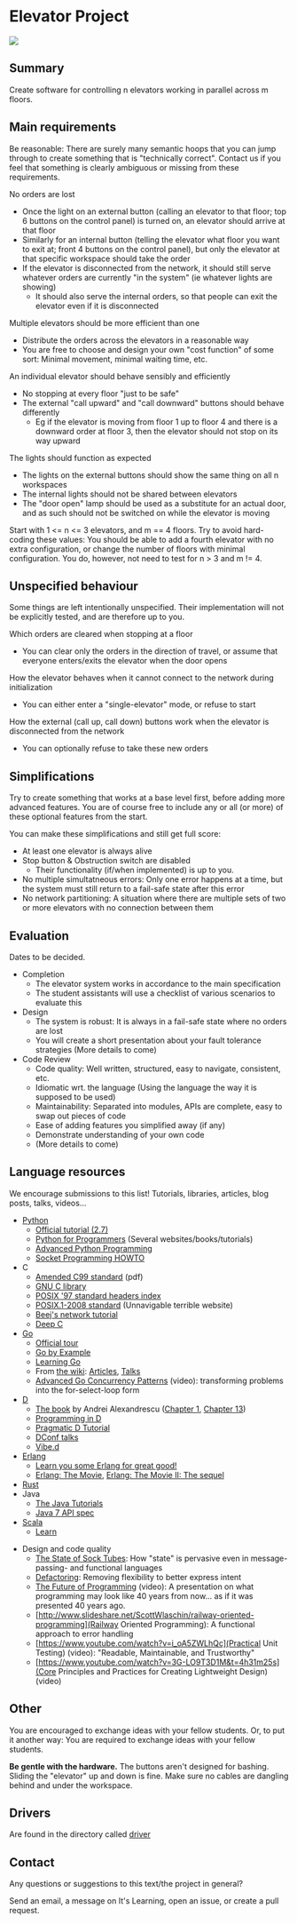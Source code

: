 Elevator Project
================

![](https://raw.github.com/klasbo/TTK4145/master/Project/ElevatorHardware.jpg)


Summary
-------
Create software for controlling n elevators working in parallel across m floors.


Main requirements
-----------------
Be reasonable: There are surely many semantic hoops that you can jump through to create something that is "technically correct". Contact us if you feel that something is clearly ambiguous or missing from these requirements.

No orders are lost
 - Once the light on an external button (calling an elevator to that floor; top 6 buttons on the control panel) is turned on, an elevator should arrive at that floor
 - Similarly for an internal button (telling the elevator what floor you want to exit at; front 4 buttons on the control panel), but only the elevator at that specific workspace should take the order
 - If the elevator is disconnected from the network, it should still serve whatever orders are currently "in the system" (ie whatever lights are showing)
   - It should also serve the internal orders, so that people can exit the elevator even if it is disconnected

Multiple elevators should be more efficient than one
 - Distribute the orders across the elevators in a reasonable way
 - You are free to choose and design your own "cost function" of some sort: Minimal movement, minimal waiting time, etc.
 
An individual elevator should behave sensibly and efficiently
 - No stopping at every floor "just to be safe"
 - The external "call upward" and "call downward" buttons should behave differently
   - Eg if the elevator is moving from floor 1 up to floor 4 and there is a downward order at floor 3, then the elevator should not stop on its way upward
 
The lights should function as expected
 - The lights on the external buttons should show the same thing on all n workspaces
 - The internal lights should not be shared between elevators
 - The "door open" lamp should be used as a substitute for an actual door, and as such should not be switched on while the elevator is moving

 
Start with 1 <= n <= 3 elevators, and m == 4 floors. Try to avoid hard-coding these values: You should be able to add a fourth elevator with no extra configuration, or change the number of floors with minimal configuration. You do, however, not need to test for n > 3 and m != 4.

Unspecified behaviour
---------------------
Some things are left intentionally unspecified. Their implementation will not be explicitly tested, and are therefore up to you.

Which orders are cleared when stopping at a floor
 - You can clear only the orders in the direction of travel, or assume that everyone enters/exits the elevator when the door opens
 
How the elevator behaves when it cannot connect to the network during initialization
 - You can either enter a "single-elevator" mode, or refuse to start
 
How the external (call up, call down) buttons work when the elevator is disconnected from the network
 - You can optionally refuse to take these new orders
 

Simplifications
---------------
Try to create something that works at a base level first, before adding more advanced features. You are of course free to include any or all (or more) of these optional features from the start.

You can make these simplifications and still get full score:
 - At least one elevator is always alive
 - Stop button & Obstruction switch are disabled
   - Their functionality (if/when implemented) is up to you.
 - No multiple simultatneous errors: Only one error happens at a time, but the system must still return to a fail-safe state after this error
 - No network partitioning: A situation where there are multiple sets of two or more elevators with no connection between them
   
   

Evaluation
----------
Dates to be decided.

 - Completion
   - The elevator system works in accordance to the main specification
   - The student assistants will use a checklist of various scenarios to evaluate this
 - Design
   - The system is robust: It is always in a fail-safe state where no orders are lost
   - You will create a short presentation about your fault tolerance strategies (More details to come)
 - Code Review
   - Code quality: Well written, structured, easy to navigate, consistent, etc.
   - Idiomatic wrt. the language (Using the language the way it is supposed to be used)
   - Maintainability: Separated into modules, APIs are complete, easy to swap out pieces of code
   - Ease of adding features you simplified away (if any)
   - Demonstrate understanding of your own code
   - (More details to come)
   
   
   
Language resources
------------------
We encourage submissions to this list! Tutorials, libraries, articles, blog posts, talks, videos...

 - [Python](http://python.org/)
   - [Official tutorial (2.7)](http://docs.python.org/2.7/tutorial/)
   - [Python for Programmers](https://wiki.python.org/moin/BeginnersGuide/Programmers) (Several websites/books/tutorials)
   - [Advanced Python Programming](http://www.slideshare.net/vishnukraj/advanced-python-programming)
   - [Socket Programming HOWTO](http://docs.python.org/2/howto/sockets.html)
 - C
   - [Amended C99 standard](http://www.open-std.org/jtc1/sc22/wg14/www/docs/n1256.pdf) (pdf)
   - [GNU C library](http://www.gnu.org/software/libc/manual/html_node/)
   - [POSIX '97 standard headers index](http://pubs.opengroup.org/onlinepubs/7990989775/headix.html)
   - [POSIX.1-2008 standard](http://pubs.opengroup.org/onlinepubs/9699919799/) (Unnavigable terrible website)
   - [Beej's network tutorial](http://beej.us/guide/bgnet/)
   - [Deep C](http://www.slideshare.net/olvemaudal/deep-c)
 - [Go](http://golang.org/)
   - [Official tour](http://tour.golang.org/)
   - [Go by Example](https://gobyexample.com/)
   - [Learning Go](http://www.miek.nl/projects/learninggo/)
   - From [the wiki](http://code.google.com/p/go-wiki/): [Articles](https://code.google.com/p/go-wiki/wiki/Articles), [Talks](https://code.google.com/p/go-wiki/wiki/GoTalks)
   - [Advanced Go Concurrency Patterns](https://www.youtube.com/watch?v=QDDwwePbDtw) (video): transforming problems into the for-select-loop form
 - [D](http://dlang.org/)
   - [The book](http://www.amazon.com/exec/obidos/ASIN/0321635361/) by Andrei Alexandrescu ([Chapter 1](http://www.informit.com/articles/article.aspx?p=1381876), [Chapter 13](http://www.informit.com/articles/article.aspx?p=1609144))
   - [Programming in D](http://ddili.org/ders/d.en/)
   - [Pragmatic D Tutorial](http://qznc.github.io/d-tut/)
   - [DConf talks](http://www.youtube.com/channel/UCzYzlIaxNosNLAueoQaQYXw/videos)
   - [Vibe.d](http://vibed.org/)
 - [Erlang](http://www.erlang.org/)
   - [Learn you some Erlang for great good!](http://learnyousomeerlang.com/content)
   - [Erlang: The Movie](http://www.youtube.com/watch?v=uKfKtXYLG78), [Erlang: The Movie II: The sequel](http://www.youtube.com/watch?v=rRbY3TMUcgQ)
 - [Rust](http://www.rust-lang.org/)
 - Java
   - [The Java Tutorials](http://docs.oracle.com/javase/tutorial/index.html)
   - [Java 7 API spec](http://docs.oracle.com/javase/7/docs/api/)
 - [Scala](http://scala-lang.org/)
   - [Learn](http://scala-lang.org/documentation/)

<!-- -->
 
 - Design and code quality
   - [The State of Sock Tubes](http://james-iry.blogspot.no/2009/04/state-of-sock-tubes.html): How "state" is pervasive even in message-passing- and functional languages
   - [Defactoring](http://raganwald.com/2013/10/08/defactoring.html): Removing flexibility to better express intent
   - [The Future of Programming](http://vimeo.com/71278954) (video): A presentation on what programming may look like 40 years from now... as if it was presented 40 years ago.
   - [http://www.slideshare.net/ScottWlaschin/railway-oriented-programming](Railway Oriented Programming): A functional approach to error handling
   - [https://www.youtube.com/watch?v=i_oA5ZWLhQc](Practical Unit Testing) (video): "Readable, Maintainable, and Trustworthy"
   - [https://www.youtube.com/watch?v=3G-LO9T3D1M&t=4h31m25s](Core Principles and Practices for Creating Lightweight Design) (video)
   
Other
-----
You are encouraged to exchange ideas with your fellow students. Or, to put it another way: You are required to exchange ideas with your fellow students.

**Be gentle with the hardware.** The buttons aren't designed for bashing. Sliding the "elevator" up and down is fine. Make sure no cables are dangling behind and under the workspace.


Drivers
-------
Are found in the directory called [driver](driver)


Contact
-------
Any questions or suggestions to this text/the project in general?

Send an email, a message on It's Learning, open an issue, or create a pull request.







